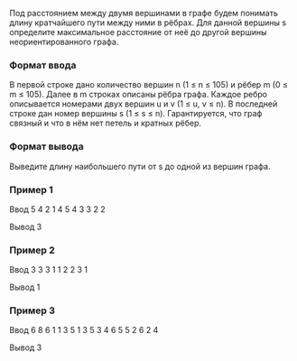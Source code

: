 Под расстоянием между двумя вершинами в графе будем понимать длину кратчайшего пути между ними в рёбрах. Для данной вершины s определите максимальное расстояние от неё до другой вершины неориентированного графа.

### Формат ввода
В первой строке дано количество вершин n (1 ≤ n ≤ 105) и рёбер m (0 ≤ m ≤ 105). Далее в m строках описаны рёбра графа. Каждое ребро описывается номерами двух вершин u и v (1 ≤ u, v ≤ n). В последней строке дан номер вершины s (1 ≤ s ≤ n). Гарантируется, что граф связный и что в нём нет петель и кратных рёбер.

### Формат вывода
Выведите длину наибольшего пути от s до одной из вершин графа.

### Пример 1
Ввод
5 4
2 1
4 5
4 3
3 2
2

Вывод
3

### Пример 2
Ввод
3 3
3 1
1 2
2 3
1

Вывод
1

### Пример 3
Ввод
6 8
6 1
1 3
5 1
3 5
3 4
6 5
5 2
6 2
4

Вывод
3